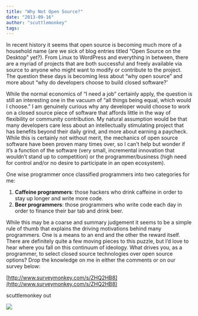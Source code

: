 ```yaml
---
title: "Why Not Open Source?"
date: "2013-09-16"
author: "scuttlemonkey"
tags: 
---
```


In recent history it seems that open source is becoming much more of a household name (are we sick of blog entries titled “Open Source on the Desktop” yet?). From Linux to WordPress and everything in between, there are a myriad of projects that are both successful and freely available via source to anyone who might want to modify or contribute to the project. The question these days is becoming less about “why open source” and more about “why do developers choose to build closed software?’

While the normal economics of “I need a job” certainly apply, the question is still an interesting one in the vacuum of “all things being equal, which would I choose.” I am genuinely curious why any developer would choose to work on a closed source piece of software that affords little in the way of flexibility or community contribution. My natural assumption would be that many developers care less about an intellectually stimulating project that has benefits beyond their daily grind, and more about earning a paycheck. While this is certainly not without merit, the mechanics of open source software have been proven many times over, so I can’t help but wonder if it’s a function of the software (very small, incremental innovation that wouldn’t stand up to competition) or the programmer/business (high need for control and/or no desire to participate in an open ecosystem).

One wise programmer once classified programmers into two categories for me:

1. **Caffeine programmers**: those hackers who drink caffeine in order to stay up longer and write more code.
2. **Beer programmers**: those programmers who write code each day in order to finance their bar tab and drink beer.

While this may be a coarse and summary judgement it seems to be a simple rule of thumb that explains the driving motivations behind many programmers. One is a means to an end and the other the reward itself. There are definitely quite a few moving pieces to this puzzle, but I’d love to hear where you fall on this continuum of ideology. What drives you, as a programmer, to select closed source technologies over open source options? Drop the knowledge on me in either the comments or on our survey below:

[http://www.surveymonkey.com/s/ZHQ2HB8](http://www.surveymonkey.com/s/ZHQ2HB8)

scuttlemonkey out

![](http://track.hubspot.com/__ptq.gif?a=268973&k=14&bu=http://ceph.com&r=http://ceph.com/community/why-not-open-source/&bvt=rss&p=wordpress)

